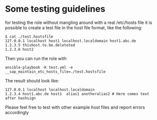 # Some testing guidelines

for testing the role without mangling around with a real /etc/hosts file it is possible
to create a test file in the host file format, like the following:

```[bash]
$ cat ./test.hostsfile
127.0.0.1 localhost host1 localhost.localdomain host1.abc.de
1.2.3.5 thishost.to.be.deleteted
1.2.3.6 host2
```

Then you can run the role with

```[bash]
ansible-playbook -K test.yml -e __sap_maintain_etc_hosts_file=./test.hostsfile
```

The result should look like:

```[bash]
127.0.0.1 localhost localhost.localdomain
1.2.3.4 host1.abc.de host1  alias1 anotheralias2 # Here comes text after hashsign
```

Please feel free to test with other example host files and report errors accordingly
